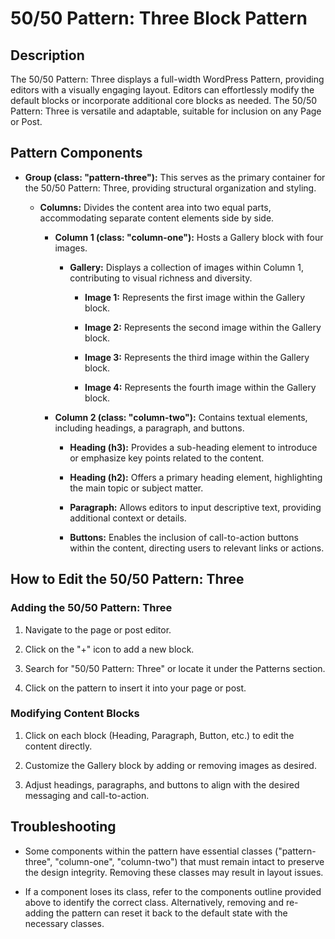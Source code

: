 # 50/50 Pattern: Three Block Pattern

Description
-----------

The 50/50 Pattern: Three displays a full-width WordPress Pattern, providing editors with a visually engaging layout. Editors can effortlessly modify the default blocks or incorporate additional core blocks as needed. The 50/50 Pattern: Three is versatile and adaptable, suitable for inclusion on any Page or Post.

Pattern Components
------------------

-   **Group (class: "pattern-three"):** This serves as the primary container for the 50/50 Pattern: Three, providing structural organization and styling.

    -   **Columns:** Divides the content area into two equal parts, accommodating separate content elements side by side.

        -   **Column 1 (class: "column-one"):** Hosts a Gallery block with four images.

            -   **Gallery:** Displays a collection of images within Column 1, contributing to visual richness and diversity.

                -   **Image 1:** Represents the first image within the Gallery block.

                -   **Image 2:** Represents the second image within the Gallery block.

                -   **Image 3:** Represents the third image within the Gallery block.

                -   **Image 4:** Represents the fourth image within the Gallery block.

        -   **Column 2 (class: "column-two"):** Contains textual elements, including headings, a paragraph, and buttons.

            -   **Heading (h3):** Provides a sub-heading element to introduce or emphasize key points related to the content.

            -   **Heading (h2):** Offers a primary heading element, highlighting the main topic or subject matter.

            -   **Paragraph:** Allows editors to input descriptive text, providing additional context or details.

            -   **Buttons:** Enables the inclusion of call-to-action buttons within the content, directing users to relevant links or actions.

How to Edit the 50/50 Pattern: Three
------------------------------------

### Adding the 50/50 Pattern: Three

1.  Navigate to the page or post editor.

2.  Click on the "+" icon to add a new block.

3.  Search for "50/50 Pattern: Three" or locate it under the Patterns section.

4.  Click on the pattern to insert it into your page or post.

### Modifying Content Blocks

1.  Click on each block (Heading, Paragraph, Button, etc.) to edit the content directly.

2.  Customize the Gallery block by adding or removing images as desired.

3.  Adjust headings, paragraphs, and buttons to align with the desired messaging and call-to-action.

Troubleshooting
---------------

-   Some components within the pattern have essential classes ("pattern-three", "column-one", "column-two") that must remain intact to preserve the design integrity. Removing these classes may result in layout issues.

-   If a component loses its class, refer to the components outline provided above to identify the correct class. Alternatively, removing and re-adding the pattern can reset it back to the default state with the necessary classes.